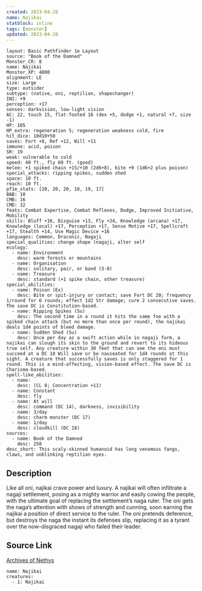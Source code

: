 ```yaml
---
created: 2023-04-28
name: Najikai
statblock: inline
tags: [monster]
updated: 2023-04-28
---
```

```statblock
layout: Basic Pathfinder 1e Layout
source: "Book of the Damned"
Monster_CR: 8
name: Najikai
Monster_XP: 4800
alignment: LE
size: Large
type: outsider
subtype: (native, oni, reptilian, shapechanger)
INI: +9
perception: +17
senses: darkvision, low-light vision
AC: 22, touch 15, flat-footed 16 (dex +5, dodge +1, natural +7, size -1)
HP: 105
HP_extra: regeneration 5; regeneration weakness cold, fire
hit_dice: 10d10+50
saves: Fort +8, Ref +12, Will +11
immune: acid, poison
SR: 19
weak: vulnerable to cold
speed: 40 ft., fly 60 ft. (good)
melee: +1 spiked chain +15/+10 (2d6+8), bite +9 (1d6+2 plus poison)
special_attacks: ripping spikes, sudden shed
space: 10 ft.
reach: 10 ft.
pf1e_stats: [20, 20, 20, 18, 19, 17]
BAB: 10
CMB: 16
CMD: 32
feats: Combat Expertise, Combat Reflexes, Dodge, Improved Initiative, Mobility
skills: Bluff +16, Disguise +13, Fly +24, Knowledge (arcana) +17, Knowledge (local) +17, Perception +17, Sense Motive +17, Spellcraft +17, Stealth +14, Use Magic Device +16
languages: Common, Draconic, Nagaji
special_qualities: change shape (nagaji, alter self
ecology:
  - name: Environment
    desc: warm forests or mountains
  - name: Organisation
    desc: solitary, pair, or band (3-8)
  - name: Treasure
    desc: standard (+1 spike chain, other treasure)
special_abilities:
  - name: Poison (Ex)
    desc: Bite or spit-injury or contact; save Fort DC 20; frequency 1/round for 6 rounds; effect 1d2 Str damage; cure 2 consecutive saves. The save DC is Constitution-based.
  - name: Ripping Spikes (Su)
    desc: The second time in a round it hits the same foe with a spiked chain attack (but no more than once per round), the najikai deals 1d4 points of bleed damage.
  - name: Sudden Shed (Su)
    desc: Once per day as a swift action while in nagaji form, a najikai can slough its skin to the ground and revert to its hideous true self. Any creature within 30 feet that can see the oni must succeed at a DC 18 Will save or be nauseated for 1d4 rounds at this sight. A creature that successfully saves is only staggered for 1 round. This is a mind-affecting, vision-based effect. The save DC is Charisma-based.
spell-like_abilities:
  - name:
    desc: (CL 8; Concentration +11)
  - name: Constant
    desc: fly
  - name: At will
    desc: command (DC 14), darkness, invisibility
  - name: 3/day
    desc: charm monster (DC 17)
  - name: 1/day
    desc: cloudkill (DC 18)
sources:
  - name: Book of the Damned
    desc: 250
desc_short: This scaly-skinned humanoid has long venomous fangs, claws, and unblinking reptilian eyes.
```
## Description
Like all oni, najikai crave power and luxury. A najikai will often infiltrate a nagaji settlement, posing as a mighty warrior and easily cowing the people, with the ultimate goal of replacing the settlement’s naga ruler. The oni gets the naga’s attention with shows of strength and cunning, soon earning the najikai a position of direct service to the ruler. The oni pretends deference, but destroys the naga the instant its defenses slip, replacing it as a tyrant over the now-disgraced nagaji who failed their leader.
## Source Link
[Archives of Nethys](https://aonprd.com/MonsterDisplay.aspx?ItemName=Najikai)
```encounter-table
name: Najikai
creatures:
  - 1: Najikai
```
